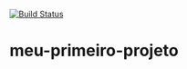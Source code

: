 [![Build Status](https://travis-ci.org/sergiosbx/meu-primeiro-projeto.svg?branch=master)](https://travis-ci.org/sergiosbx/meu-primeiro-projeto)
# meu-primeiro-projeto